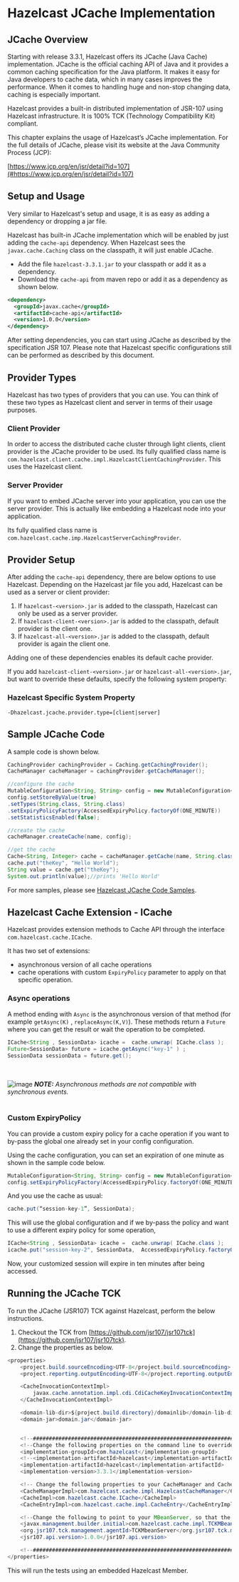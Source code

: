  
# Hazelcast JCache Implementation

## JCache Overview

Starting with release 3.3.1, Hazelcast offers its JCache (Java Cache) implementation. JCache is the official caching API of 
Java and it provides a common caching specification for the Java platform. It makes it easy for Java developers to cache
data, which in many cases improves the performance.  When it comes to handling huge and non-stop changing data, 
caching is especially important.

Hazelcast provides a built-in distributed implementation of JSR-107 using Hazelcast infrastructure. 
It is 100% TCK (Technology Compatibility Kit) compliant. 

This chapter explains the usage of Hazelcast’s JCache implementation. For the full details of JCache, 
please visit its website at the Java Community Process (JCP):

[https://www.jcp.org/en/jsr/detail?id=107](#https://www.jcp.org/en/jsr/detail?id=107)

## Setup and Usage

Very similar to Hazelcast's setup and usage, it is as easy as adding a dependency or dropping a jar file.

Hazelcast has built-in JCache implementation which will be enabled by just adding the `cache-api` dependency. When Hazelcast sees the `javax.cache.Caching` class on the classpath, it will just enable JCache.

- Add the file `hazelcast-3.3.1.jar` to your classpath or add it as a dependency.
- Download the `cache-api` from maven repo or add it as a dependency as shown below.

```xml
<dependency>
  <groupId>javax.cache</groupId>
  <artifactId>cache-api</artifactId>
  <version>1.0.0</version>
</dependency>
```
After setting dependencies, you can start using JCache as described by the specification JSR 107. Please note that Hazelcast specific configurations still can be performed as described by this document.


## Provider Types

Hazelcast has two types of providers that you can use. You can think of these two types as Hazelcast client and server in terms of their usage purposes.


### Client Provider

In order to access the distributed cache cluster through light clients, client provider is the JCache provider to be used. 
Its fully qualified class name is `com.hazelcast.client.cache.impl.HazelcastClientCachingProvider`.
This uses the Hazelcast client.

### Server Provider

If you want to embed JCache server into your application, you can use the server provider. This is actually like embedding a Hazelcast node into your application.

Its fully qualified class name is `com.hazelcast.cache.imp.HazelcastServerCachingProvider`.

## Provider Setup

After adding the `cache-api` dependency, there are below options to use Hazelcast. Depending on the Hazelcast jar file you add, Hazelcast can be used as a server or client provider:

1. If `hazelcast-<version>.jar` is added to the classpath, Hazelcast can only be used as a server provider. 
2. If `hazelcast-client-<version>.jar` is added to the classpath, default provider is the client one.
3. If `hazelcast-all-<version>.jar` is added to the classpath, default provider is again the client one.

Adding one of these dependencies enables its default cache provider. 

If you add `hazelcast-client-<version>.jar` or `hazelcast-all-<version>.jar`, but want to override these defaults, specify the following system property:

### Hazelcast Specific System Property

`-Dhazelcast.jcache.provider.type=[client|server]`



## Sample JCache Code

A sample code is shown below.

```java
CachingProvider cachingProvider = Caching.getCachingProvider();
CacheManager cacheManager = cachingProvider.getCacheManager();

//configure the cache
MutableConfiguration<String, String> config = new MutableConfiguration<String, String>();
config.setStoreByValue(true)
.setTypes(String.class, String.class)
.setExpiryPolicyFactory(AccessedExpiryPolicy.factoryOf(ONE_MINUTE))
.setStatisticsEnabled(false);

//create the cache
cacheManager.createCache(name, config);

//get the cache
Cache<String, Integer> cache = cacheManager.getCache(name, String.class, String.class);
cache.put("theKey", "Hello World");
String value = cache.get("theKey");
System.out.println(value);//prints 'Hello World'
```

For more samples, please see [Hazelcast JCache Code Samples](https://github.com/hazelcast/hazelcast-code-samples/tree/master/jcache/src/main/java/com/hazelcast/examples).
                      
 

## Hazelcast Cache Extension - ICache

Hazelcast provides extension methods to Cache API through the interface `com.hazelcast.cache.ICache`. 

It has two set of extensions:

* asynchronous version of all cache operations
* cache operations with custom `ExpiryPolicy` parameter to apply on that specific operation.


### Async operations

A method ending with `Async` is the asynchronous version of that method (for example `getAsync(K)` , `replaceAsync(K,V)`). These methods return a `Future` where you can get the result or wait the operation to be completed.


```java
ICache<String , SessionData> icache =  cache.unwrap( ICache.class );
Future<SessionData> future = icache.getAsync("key-1" ) ;
SessionData sessionData = future.get();
```
<br></br>
![image](images/NoteSmall.jpg) ***NOTE:*** *Asynchronous methods are not compatible with synchronous events.*
<br></br>

### Custom ExpiryPolicy

You can provide a custom expiry policy for a cache operation if you want to by-pass the global one already set in your config configuration.

Using the cache configuration, you can set an expiration of one minute as shown in the sample code below.

```java
MutableConfiguration<String, String> config = new MutableConfiguration<String, String>();
config.setExpiryPolicyFactory(AccessedExpiryPolicy.factoryOf(ONE_MINUTE));
```

And you use the cache as usual:


```java
cache.put(“session-key-1”, SessionData);
```

This will use the global configuration and if we by-pass the policy and want to use a different expiry policy for some operation,

```java
ICache<String , SessionData> icache =  cache.unwrap( ICache.class );
icache.put("session-key-2", SessionData,  AccessedExpiryPolicy.factoryOf(TEN_MINUTE) );
```

Now, your customized session will expire in ten minutes after being accessed.

## Running the JCache TCK

To run the JCache (JSR107) TCK against Hazelcast, perform the below instructions.

1. Checkout the TCK from [https://github.com/jsr107/jsr107tck](https://github.com/jsr107/jsr107tck).
2. Change the properties as below.


```java
<properties>
    <project.build.sourceEncoding>UTF-8</project.build.sourceEncoding>
    <project.reporting.outputEncoding>UTF-8</project.reporting.outputEncoding>

    <CacheInvocationContextImpl>
        javax.cache.annotation.impl.cdi.CdiCacheKeyInvocationContextImpl
    </CacheInvocationContextImpl>

    <domain-lib-dir>${project.build.directory}/domainlib</domain-lib-dir>
    <domain-jar>domain.jar</domain-jar>


    <!--################################################################################################################-->
    <!--Change the following properties on the command line to override with the coordinates for your implementation-->
    <implementation-groupId>com.hazelcast</implementation-groupId>
    <!--<implementation-artifactId>hazelcast</implementation-artifactId>-->
    <implementation-artifactId>hazelcast</implementation-artifactId>
    <implementation-version>3.3.1</implementation-version>

    <!-- Change the following properties to your CacheManager and Cache implementation. Used by the unwrap tests. -->
    <CacheManagerImpl>com.hazelcast.cache.impl.HazelcastCacheManager</CacheManagerImpl>
    <CacheImpl>com.hazelcast.cache.ICache</CacheImpl>
    <CacheEntryImpl>com.hazelcast.cache.impl.CacheEntry</CacheEntryImpl>

    <!--Change the following to point to your MBeanServer, so that the TCK can resolve it. -->
    <javax.management.builder.initial>com.hazelcast.cache.impl.TCKMBeanServerBuilder</javax.management.builder.initial>
    <org.jsr107.tck.management.agentId>TCKMbeanServer</org.jsr107.tck.management.agentId>
    <jsr107.api.version>1.0.0</jsr107.api.version>

    <!--################################################################################################################-->
</properties>
```

This will run the tests using an embedded Hazelcast Member.
